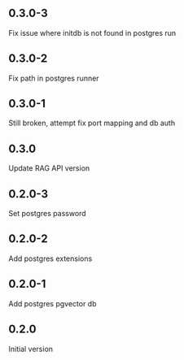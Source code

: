 <!-- https://developers.home-assistant.io/docs/add-ons/presentation#keeping-a-changelog -->


## 0.3.0-3

Fix issue where initdb is not found in postgres run

## 0.3.0-2

Fix path in postgres runner

## 0.3.0-1

Still broken, attempt fix port mapping and db auth

## 0.3.0

Update RAG API version

## 0.2.0-3

Set postgres password

## 0.2.0-2

Add postgres extensions

## 0.2.0-1

Add postgres pgvector db

## 0.2.0

Initial version
